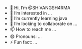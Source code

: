 - 👋 Hi, I’m @SHiVANGSH4RMA
- 👀 I’m interested in ...
- 🌱 I’m currently learning java
- 💞️ I’m looking to collaborate on ...
- 📫 How to reach me ...
- 😄 Pronouns: ...
- ⚡ Fun fact: ...

<!---
SHiVANGSH4RMA/SHiVANGSH4RMA is a ✨ special ✨ repository because its `README.md` (this file) appears on your GitHub profile.
You can click the Preview link to take a look at your changes.
--->
